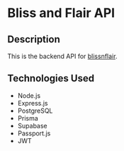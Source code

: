 # Bliss and Flair API

## Description
  This is the backend API for [blissnflair](https://github.com/aimndz/blissnflair).

## Technologies Used
  - Node.js
  - Express.js
  - PostgreSQL
  - Prisma
  - Supabase
  - Passport.js
  - JWT
